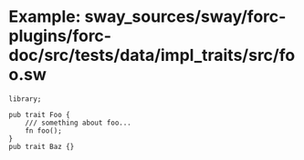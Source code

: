 # Example: sway_sources/sway/forc-plugins/forc-doc/src/tests/data/impl_traits/src/foo.sw

```sway
library;

pub trait Foo {
    /// something about foo...
    fn foo();
}
pub trait Baz {}
```
